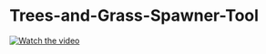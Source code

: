 # Trees-and-Grass-Spawner-Tool
[![Watch the video](https://img.youtube.com/vi/OwTrKC-dPD0/0.jpg)](https://www.youtube.com/watch?v=OwTrKC-dPD0)
